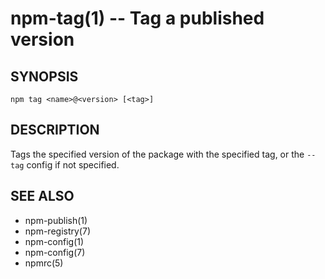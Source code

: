 npm-tag(1) -- Tag a published version
=====================================

## SYNOPSIS

    npm tag <name>@<version> [<tag>]

## DESCRIPTION

Tags the specified version of the package with the specified tag, or the
`--tag` config if not specified.

## SEE ALSO

* npm-publish(1)
* npm-registry(7)
* npm-config(1)
* npm-config(7)
* npmrc(5)
